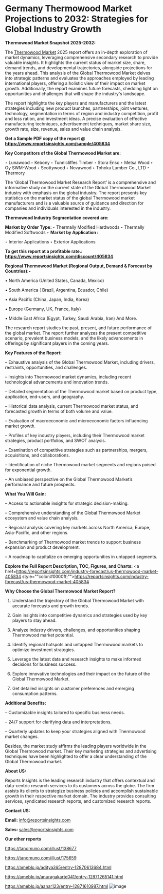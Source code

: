 # Germany Thermowood Market Projections to 2032: Strategies for Global Industry Growth

<strong>Thermowood Market Snapshot 2025-2032:</strong>

The <a href=https://www.reportsinsights.com/sample/405834>Thermowood Market</a> 2025 report offers an in-depth exploration of market dynamics, leveraging comprehensive secondary research to provide valuable insights. It highlights the current status of market size, share, demand trends, and developmental trajectories, alongside projections for the years ahead. This analysis of the Global Thermowood Market delves into strategic patterns and evaluates the approaches employed by leading international players, offering a holistic view of their impact on market growth. Additionally, the report examines future forecasts, shedding light on opportunities and challenges that will shape the industry's landscape.

The report highlights the key players and manufacturers and the latest strategies including new product launches, partnerships, joint ventures, technology, segmentation in terms of region and industry competition, profit and loss ration, and investment ideas. A precise evaluation of effective manufacturing techniques, advertisement techniques, market share size, growth rate, size, revenue, sales and value chain analysis.

<strong>Get a Sample PDF copy of the report @ <a href=https://www.reportsinsights.com/sample/405834 style=color:#0000ff;>https://www.reportsinsights.com/sample/405834</a></strong>

<strong>Key Competitors of the Global Thermowood Market are:</strong>

‣ Lunawood
‣ Kebony
‣ Tunnicliffes Timber
‣ Stora Enso
‣ Metsa Wood
‣ Oy SWM-Wood
‣ Scottywood
‣ Novawood
‣ Tohoku Lumber Co., LTD
‣ Thermory

The ‘Global Thermowood Market Research Report’ is a comprehensive and informative study on the current state of the Global Thermowood Market industry with emphasis on the global industry. The report presents key statistics on the market status of the global Thermowood market manufacturers and is a valuable source of guidance and direction for companies and individuals interested in the industry.

<strong>Thermowood Industry Segmentation covered are:</strong>

<strong>Market by Order Type: </strong>
‣ Thermally Modified Hardwoods
‣ Thermally Modified Softwoods
‣ 
<strong>Market by Application :</strong>

‣ Interior Applications
‣ Exterior Applications

<strong>To get this report at a profitable rate.: <a href=https://www.reportsinsights.com/discount/405834 style=color:#0000ff;>https://www.reportsinsights.com/discount/405834</a></strong>

<strong>Regional Thermowood Market (Regional Output, Demand &amp; Forecast by Countries):-</strong>

• North America (United States, Canada, Mexico)

• South America ( Brazil, Argentina, Ecuador, Chile)

• Asia Pacific (China, Japan, India, Korea)

• Europe (Germany, UK, France, Italy)

• Middle East Africa (Egypt, Turkey, Saudi Arabia, Iran) And More.

The research report studies the past, present, and future performance of the global market. The report further analyzes the present competitive scenario, prevalent business models, and the likely advancements in offerings by significant players in the coming years.

<strong>Key Features of the Report:</strong>

– Exhaustive analysis of the Global Thermowood Market, including drivers, restraints, opportunities, and challenges.

– Insights into Thermowood market dynamics, including recent technological advancements and innovation trends.

– Detailed segmentation of the Thermowood market based on product type, application, end-users, and geography.

– Historical data analysis, current Thermowood market status, and forecasted growth in terms of both volume and value.

– Evaluation of macroeconomic and microeconomic factors influencing market growth.

– Profiles of key industry players, including their Thermowood market strategies, product portfolios, and SWOT analysis.

– Examination of competitive strategies such as partnerships, mergers, acquisitions, and collaborations.

– Identification of niche Thermowood market segments and regions poised for exponential growth.

– An unbiased perspective on the Global Thermowood Market’s performance and future prospects.

<strong>What You Will Gain:</strong>

– Access to actionable insights for strategic decision-making.

– Comprehensive understanding of the Global Thermowood Market ecosystem and value chain analysis.

– Regional analysis covering key markets across North America, Europe, Asia-Pacific, and other regions.

– Benchmarking of Thermowood market trends to support business expansion and product development.

– A roadmap to capitalize on emerging opportunities in untapped segments.

<strong>Explore the Full Report Description, TOC, Figures, and Charts:</strong>
<a href=https://reportsinsights.com/industry-forecast/us-thermowood-market-405834 style=""color:#0000ff;"">https://reportsinsights.com/industry-forecast/us-thermowood-market-405834</a>

<strong>Why Choose the Global Thermowood Market Report?</strong>

1. Understand the trajectory of the Global Thermowood Market with accurate forecasts and growth trends.

2. Gain insights into competitive dynamics and strategies used by key players to stay ahead.

3. Analyze industry drivers, challenges, and opportunities shaping Thermowood market potential.

4. Identify regional hotspots and untapped Thermowood markets to optimize investment strategies.

5. Leverage the latest data and research insights to make informed decisions for business success.

6. Explore innovative technologies and their impact on the future of the Global Thermowood Market.

7. Get detailed insights on customer preferences and emerging consumption patterns.

<strong>Additional Benefits:</strong>

– Customizable insights tailored to specific business needs.

– 24/7 support for clarifying data and interpretations.

– Quarterly updates to keep your strategies aligned with Thermowood market changes.

Besides, the market study affirms the leading players worldwide in the Global Thermowood market. Their key marketing strategies and advertising techniques have been highlighted to offer a clear understanding of the Global Thermowood market.

<strong><strong>About US</strong>:</strong>

Reports Insights is the leading research industry that offers contextual and data-centric research services to its customers across the globe. The firm assists its clients to strategize business policies and accomplish sustainable growth in their respective market domain. The industry provides consulting services, syndicated research reports, and customized research reports.

<strong>Contact US:</strong>

<p class=><b>Email:</b> <a href=mailto:info@reportsinsights.com>info@reportsinsights.com</a></p>
<p class=><b>Sales:</b> <a href=mailto:sales@reportsinsights.com>sales@reportsinsights.com</a></p>

<strong>Our other reports</strong>

<a href=https://tanomuno.com/illust/138677>https://tanomuno.com/illust/138677</a>

<a href=https://tanomuno.com/illust/175659>https://tanomuno.com/illust/175659</a>

<a href=https://ameblo.jp/aditya365/entry-12870613684.html>https://ameblo.jp/aditya365/entry-12870613684.html</a>

<a href=https://ameblo.jp/anuragakarte041/entry-12871265141.html>https://ameblo.jp/anuragakarte041/entry-12871265141.html</a>

<a href=https://ameblo.jp/aanar123/entry-12871610987.html>https://ameblo.jp/aanar123/entry-12871610987.html</a>
![image](https://github.com/user-attachments/assets/2d16be37-fa07-424f-8f86-2bb21c05d93f)
